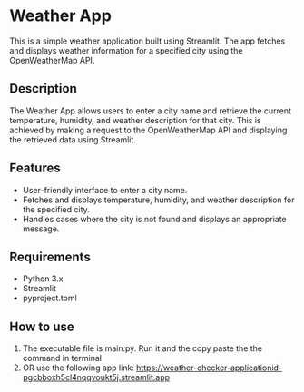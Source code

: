 # Weather App

This is a simple weather application built using Streamlit. The app fetches and displays weather information for a specified city using the OpenWeatherMap API.

## Description

The Weather App allows users to enter a city name and retrieve the current temperature, humidity, and weather description for that city. This is achieved by making a request to the OpenWeatherMap API and displaying the retrieved data using Streamlit.

## Features

- User-friendly interface to enter a city name.
- Fetches and displays temperature, humidity, and weather description for the specified city.
- Handles cases where the city is not found and displays an appropriate message.

## Requirements

- Python 3.x
- Streamlit
- pyproject.toml

## How to use

1. The executable file is main.py. Run it and the copy paste the the command in terminal
2. OR use the following app link: https://weather-checker-applicationid-pgcbboxh5cl4nqqvoukt5j.streamlit.app 
